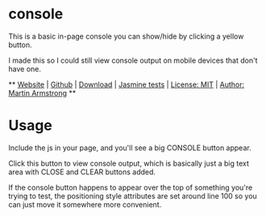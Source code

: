 



# console

This is a basic in-page console you can show/hide by clicking a yellow button.

I made this so I could still view console output on mobile devices that don't have one.

**
[Website](https://martbox.github.io/mbx/console/index.html) | 
[Github](https://github.com/martbox/console) | 
[Download](https://martbox.github.io/mbx/console/console.js) | 
[Jasmine tests](https://martbox.github.io/mbx/console/test.html) | 
[License: MIT](http://www.opensource.org/licenses/mit-license.php) | 
[Author: Martin Armstrong](https://www.linkedin.com/in/martin-armstrong/)
**

# Usage

Include the js in your page, and you'll see a big CONSOLE button appear.

Click this button to view console output, which is basically just a big text area with CLOSE and CLEAR buttons added.

If the console button happens to appear over the top of something you're trying to test, the positioning style attributes are set around line 100 so you can just move it somewhere more convenient.
